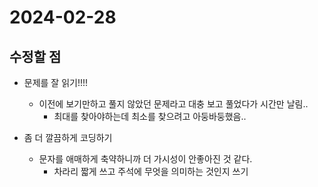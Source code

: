 # 2024-02-28

## 수정할 점
- 문제를 잘 읽기!!!!
  - 이전에 보기만하고 풀지 않았던 문제라고 대충 보고 풀었다가 시간만 날림..
    - 최대를 찾아야하는데 최소를 찾으려고 아둥바둥했음..

- 좀 더 깔끔하게 코딩하기
  - 문자를 애매하게 축약하니까 더 가시성이 안좋아진 것 같다.
    - 차라리 짧게 쓰고 주석에 무엇을 의미하는 것인지 쓰기 
 